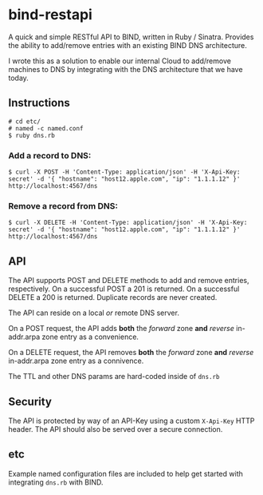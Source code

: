 # bind-restapi

A quick and simple RESTful API to BIND, written in Ruby / Sinatra. Provides the ability to add/remove entries with an existing BIND DNS architecture.

I wrote this as a solution to enable our internal Cloud to add/remove machines to DNS by integrating with the DNS architecture that we have today.

## Instructions
    # cd etc/
    # named -c named.conf
    $ ruby dns.rb

### Add a record to DNS:

    $ curl -X POST -H 'Content-Type: application/json' -H 'X-Api-Key: secret' -d '{ "hostname": "host12.apple.com", "ip": "1.1.1.12" }' http://localhost:4567/dns

### Remove a record from DNS:

    $ curl -X DELETE -H 'Content-Type: application/json' -H 'X-Api-Key: secret' -d '{ "hostname": "host12.apple.com", "ip": "1.1.1.12" }' http://localhost:4567/dns

## API
The API supports POST and DELETE methods to add and remove entries, respectively. On a successful POST a 201 is returned. On a successful DELETE a 200 is returned. Duplicate records are never created.

The API can reside on a local *or* remote DNS server.

On a POST request, the API adds **both** the *forward* zone **and** *reverse* in-addr.arpa zone entry as a convenience. 

On a DELETE request, the API removes **both** the *forward* zone **and** *reverse* in-addr.arpa zone entry as a connivence. 

The TTL and other DNS params are hard-coded inside of <code>dns.rb</code>

## Security
The API is protected by way of an API-Key using a custom <code>X-Api-Key</code> HTTP header. The API should also be served over a secure connection. 

## etc
Example named configuration files are included to help get started with integrating <code>dns.rb</code> with BIND.
